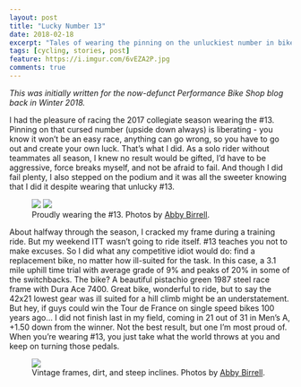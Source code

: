 ```yaml
---
layout: post
title: "Lucky Number 13"
date: 2018-02-18
excerpt: "Tales of wearing the pinning on the unluckiest number in bike racing."
tags: [cycling, stories, post]
feature: https://i.imgur.com/6vEZA2P.jpg
comments: true
---
```


*This was initially written for the now-defunct Performance Bike Shop blog back in Winter 2018.*

I had the pleasure of racing the 2017 collegiate season wearing the #13. Pinning on that cursed number (upside down always) is liberating - you know it won’t be an easy race, anything can go wrong, so you have to go out and create your own luck. That’s what I did. As a solo rider without teammates all season, I knew no result would be gifted, I’d have to be aggressive, force breaks myself, and not be afraid to fail. And though I did fail plenty, I also stepped on the podium and it was all the sweeter knowing that I did it despite wearing that unlucky #13.

<figure class="half">
	<a href="https://i.imgur.com/JCM0x8m.jpg"><img src="https://i.imgur.com/JCM0x8m.jpg"></a>
	<a href="https://i.imgur.com/dtd9rXo.jpg"><img src="https://i.imgur.com/dtd9rXo.jpg"></a>
	<figcaption>Proudly wearing the #13. Photos by <a href="https://www.instagram.com/abbybirrell/Abby Birrel" title="Abby Birrell">Abby Birrell</a>.</figcaption>
</figure>


About halfway through the season, I cracked my frame during a training ride. But my weekend ITT wasn’t going to ride itself. #13 teaches you not to make excuses. So I did what any competitive idiot would do: find a replacement bike, no matter how ill-suited for the task. In this case, a 3.1 mile uphill time trial with average grade of 9% and peaks of 20% in some of the switchbacks. The bike? A beautiful pistachio green 1987 steel race frame with Dura Ace 7400. Great bike, wonderful to ride, but to say the 42x21 lowest gear was ill suited for a hill climb might be an understatement. But hey, if guys could win the Tour de France on single speed bikes 100 years ago… I did not finish last in my field, coming in 21 out of 31 in Men’s A, +1.50 down from the winner. Not the best result, but one I’m most proud of. When you’re wearing #13, you just take what the world throws at you and keep on turning those pedals. 

<figure>
	<a href="http://farm9.staticflickr.com/8426/7758832526_cc8f681e48_b.jpg"><img src="http://farm9.staticflickr.com/8426/7758832526_cc8f681e48_c.jpg"></a>
	<figcaption>Vintage frames, dirt, and steep inclines. Photos by <a href="https://www.instagram.com/abbybirrell/Abby Birrel" title="Abby Birrell">Abby Birrell</a>.</figcaption>
</figure>
